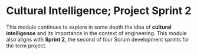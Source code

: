 # Cultural Intelligence; Project Sprint 2 

This module continues to explore in some depth the idea of **cultural
intelligence** and its importance in the context of engineering. This module
also aligns with **Sprint 2**, the second of four Scrum development sprints for
the term project.

